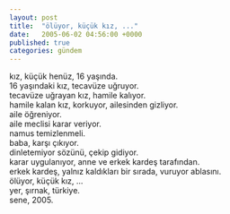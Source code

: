 ```yaml
---
layout: post
title:  "ölüyor, küçük kız, ..."
date:   2005-06-02 04:56:00 +0000
published: true
categories: gündem
---
```


kız, küçük henüz, 16 yaşında.  
16 yaşındaki kız, tecavüze uğruyor.  
tecavüze uğrayan kız, hamile kalıyor.  
hamile kalan kız, korkuyor, ailesinden gizliyor.  
aile öğreniyor.  
aile meclisi karar veriyor.  
namus temizlenmeli.  
baba, karşı çıkıyor.  
dinletemiyor sözünü, çekip gidiyor.  
karar uygulanıyor, anne ve erkek kardeş tarafından.  
erkek kardeş, yalnız kaldıkları bir sırada, vuruyor ablasını.  
ölüyor, küçük kız, ...  
yer, şırnak, türkiye.  
sene, 2005.
